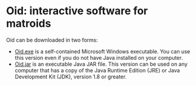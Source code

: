 # Oid: interactive software for matroids

Oid can be downloaded in two forms:

* <a href="https://github.com/rkingan/oid-download/blob/master/files/Oid.exe?raw=true" target="_blank">Oid.exe</a> is a self-contained Microsoft Windows executable. You can use this version even if you do not have Java installed on your computer.
* <a href="https://github.com/rkingan/oid-download/blob/master/files/Oid.jar?raw=true" target="_blank">Oid.jar</a> is an executable Java JAR file. This version can be used on any computer that has a copy of the Java Runtime Edition (JRE) or Java Development Kit (JDK), version 1.8 or greater.

